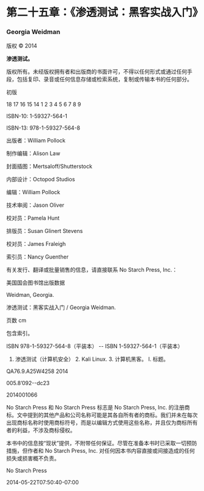 # 第二十五章：《渗透测试：黑客实战入门》

### Georgia Weidman

版权 © 2014

**渗透测试。**

版权所有。未经版权拥有者和出版商的书面许可，不得以任何形式或通过任何手段，包括复印、录音或任何信息存储或检索系统，复制或传输本书的任何部分。

初版

18 17 16 15 14      1 2 3 4 5 6 7 8 9

ISBN-10: 1-59327-564-1

ISBN-13: 978-1-59327-564-8

出版者：William Pollock

制作编辑：Alison Law

封面插图：Mertsaloff/Shutterstock

内部设计：Octopod Studios

编辑：William Pollock

技术审阅：Jason Oliver

校对员：Pamela Hunt

排版员：Susan Glinert Stevens

校对员：James Fraleigh

索引员：Nancy Guenther

有关发行、翻译或批量销售的信息，请直接联系 No Starch Press, Inc.：

美国国会图书馆出版数据

Weidman, Georgia.

渗透测试：黑客实战入门 / Georgia Weidman.

页数 cm

包含索引。

ISBN 978-1-59327-564-8（平装本） -- ISBN 1-59327-564-1（平装本）

1. 渗透测试（计算机安全） 2. Kali Linux. 3. 计算机黑客。 I. 标题。

QA76.9.A25W4258 2014

005.8’092--dc23

2014001066

No Starch Press 和 No Starch Press 标志是 No Starch Press, Inc. 的注册商标。文中提到的其他产品和公司名称可能是其各自所有者的商标。我们并未在每次出现商标名称时使用商标符号，而是以编辑方式使用这些名称，并且仅为商标所有者的利益，不涉及商标侵权。

本书中的信息按“现状”提供，不附带任何保证。尽管在准备本书时已采取一切预防措施，但作者和 No Starch Press, Inc. 对任何因本书内容直接或间接造成的任何损失或损害概不负责。

No Starch Press

2014-05-22T07:50:40-07:00

